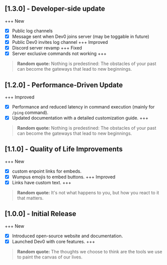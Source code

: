 ## [1.3.0] - Developer-side update

+++ New
- [x] Public log channels
- [x] Message sent when Dev0 joins server (may be toggable in future)
- [x] Public Dev0 invites log channel
+++ Improved
- [x] Discord server revamp
+++ Fixed
- [x] Server exclusive commands not working
+++

> **Random quote:** Nothing is predestined: The obstacles of your past can become the gateways that lead to new beginnings.

## [1.2.0] - Performance-Driven Update

+++ Improved
- [x] Performance and reduced latency in command execution (mainly for `/ping` command).
- [x] Updated documentation with a detailed customization guide.
+++ 

> **Random quote:** Nothing is predestined: The obstacles of your past can become the gateways that lead to new beginnings.

## [1.1.0] - Quality of Life Improvements

+++ New
- [x] custom enpoint links for embeds.
- [x] Wumpus emojis to embed buttons.
+++ Improved
- [x] Links have custom text.
+++ 

> **Random quote:** It's not what happens to you, but how you react to it that matters.

## [1.0.0] - Initial Release

+++ New
- [x] Introduced open-source website and documentation.
- [x] Launched Dev0 with core features.
+++

> **Random quote:** The thoughts we choose to think are the tools we use to paint the canvas of our lives. 